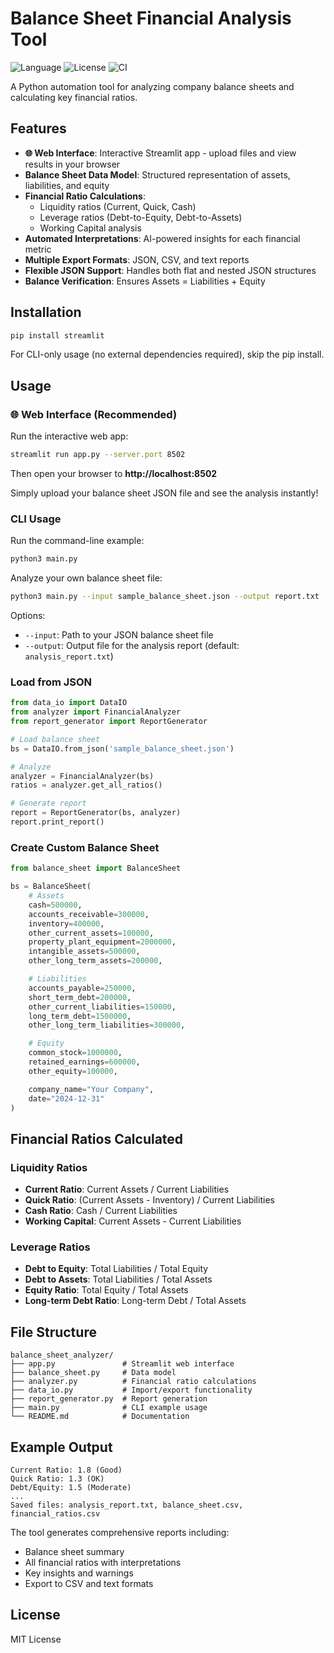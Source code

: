 # Balance Sheet Financial Analysis Tool

![Language](https://img.shields.io/badge/Python-3.12%2B-blue)
![License](https://img.shields.io/badge/License-MIT-green)
![CI](https://img.shields.io/github/actions/workflow/status/satyamsjha/balance-sheet-analyzer/ci.yml?label=tests)

A Python automation tool for analyzing company balance sheets and calculating key financial ratios.

## Features

- **🌐 Web Interface**: Interactive Streamlit app - upload files and view results in your browser
- **Balance Sheet Data Model**: Structured representation of assets, liabilities, and equity
- **Financial Ratio Calculations**:
  - Liquidity ratios (Current, Quick, Cash)
  - Leverage ratios (Debt-to-Equity, Debt-to-Assets)
  - Working Capital analysis
- **Automated Interpretations**: AI-powered insights for each financial metric
- **Multiple Export Formats**: JSON, CSV, and text reports
- **Flexible JSON Support**: Handles both flat and nested JSON structures
- **Balance Verification**: Ensures Assets = Liabilities + Equity

## Installation

```bash
pip install streamlit
```

For CLI-only usage (no external dependencies required), skip the pip install.

## Usage

### 🌐 Web Interface (Recommended)

Run the interactive web app:
```bash
streamlit run app.py --server.port 8502
```

Then open your browser to **http://localhost:8502**

Simply upload your balance sheet JSON file and see the analysis instantly!

### CLI Usage

Run the command-line example:
```bash
python3 main.py
```

Analyze your own balance sheet file:
```bash
python3 main.py --input sample_balance_sheet.json --output report.txt
```

Options:
- `--input`: Path to your JSON balance sheet file
- `--output`: Output file for the analysis report (default: `analysis_report.txt`)

### Load from JSON

```python
from data_io import DataIO
from analyzer import FinancialAnalyzer
from report_generator import ReportGenerator

# Load balance sheet
bs = DataIO.from_json('sample_balance_sheet.json')

# Analyze
analyzer = FinancialAnalyzer(bs)
ratios = analyzer.get_all_ratios()

# Generate report
report = ReportGenerator(bs, analyzer)
report.print_report()
```

### Create Custom Balance Sheet

```python
from balance_sheet import BalanceSheet

bs = BalanceSheet(
    # Assets
    cash=500000,
    accounts_receivable=300000,
    inventory=400000,
    other_current_assets=100000,
    property_plant_equipment=2000000,
    intangible_assets=500000,
    other_long_term_assets=200000,

    # Liabilities
    accounts_payable=250000,
    short_term_debt=200000,
    other_current_liabilities=150000,
    long_term_debt=1500000,
    other_long_term_liabilities=300000,

    # Equity
    common_stock=1000000,
    retained_earnings=600000,
    other_equity=100000,

    company_name="Your Company",
    date="2024-12-31"
)
```

## Financial Ratios Calculated

### Liquidity Ratios
- **Current Ratio**: Current Assets / Current Liabilities
- **Quick Ratio**: (Current Assets - Inventory) / Current Liabilities
- **Cash Ratio**: Cash / Current Liabilities
- **Working Capital**: Current Assets - Current Liabilities

### Leverage Ratios
- **Debt to Equity**: Total Liabilities / Total Equity
- **Debt to Assets**: Total Liabilities / Total Assets
- **Equity Ratio**: Total Equity / Total Assets
- **Long-term Debt Ratio**: Long-term Debt / Total Assets

## File Structure

```
balance_sheet_analyzer/
├── app.py               # Streamlit web interface
├── balance_sheet.py     # Data model
├── analyzer.py          # Financial ratio calculations
├── data_io.py           # Import/export functionality
├── report_generator.py  # Report generation
├── main.py              # CLI example usage
└── README.md            # Documentation
```

## Example Output

```
Current Ratio: 1.8 (Good)
Quick Ratio: 1.3 (OK)
Debt/Equity: 1.5 (Moderate)
...
Saved files: analysis_report.txt, balance_sheet.csv, financial_ratios.csv
```

The tool generates comprehensive reports including:
- Balance sheet summary
- All financial ratios with interpretations
- Key insights and warnings
- Export to CSV and text formats

## License

MIT License
